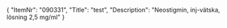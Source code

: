 {
  "ItemNr": "090331",
  "Title": "test",
  "Description": "Neostigmin, inj-vätska, lösning 2,5 mg/ml"
}